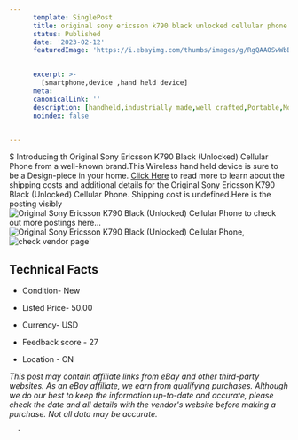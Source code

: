 ```yaml
---
      template: SinglePost
      title: original sony ericsson k790 black unlocked cellular phone
      status: Published
      date: '2023-02-12'
      featuredImage: 'https://i.ebayimg.com/thumbs/images/g/RgQAAOSwWbBjKtqS/s-l225.jpg'
       

      excerpt: >-
        [smartphone,device ,hand held device]
      meta:
      canonicalLink: ''
      description: [handheld,industrially made,well crafted,Portable,Mobile,Compact,Convenient,Lightweight,Maneuverable,Man-portable,Miniature,Carriable,Hand-held,Light,Holdable,Transportable,Mobile device,Pocket-sized,On-the-go,Wireless,Cordless,Compact size,Convenient size, smartphone,device ,hand held device]
      noindex: false
      

---
```

$
      Introducing th Original Sony Ericsson K790 Black (Unlocked) Cellular Phone from a well-known brand.This Wireless hand held device is sure to be a Design-piece in your home. [Click Here](https://www.ebay.com/itm/403898152994?hash=item5e0a34b822%3Ag%3ARgQAAOSwWbBjKtqS&mkevt=1&mkcid=1&mkrid=711-53200-19255-0&campid=%253CePNCampaignId%253E&customid=%253CreferenceId%253E&toolid=10049) to read more to learn about the shipping costs and additional details for the Original Sony Ericsson K790 Black (Unlocked) Cellular Phone. Shipping cost is undefined.Here is the posting visibly ![Original Sony Ericsson K790 Black (Unlocked) Cellular Phone](https://i.ebayimg.com/thumbs/images/g/RgQAAOSwWbBjKtqS/s-l225.jpg) to check out more postings here... ![Original Sony Ericsson K790 Black (Unlocked) Cellular Phone](https://i.ebayimg.com/images/g/RgQAAOSwWbBjKtqS/s-l1600.jpg), ![check vendor page](https://origin-galleryplus.ebayimg.com/ws/web/403898152994_2_0_1/225x225.jpg,https://origin-galleryplus.ebayimg.com/ws/web/403898152994_3_0_1/225x225.jpg,https://origin-galleryplus.ebayimg.com/ws/web/403898152994_4_0_1/225x225.jpg,https://origin-galleryplus.ebayimg.com/ws/web/403898152994_5_0_1/225x225.jpg,https://origin-galleryplus.ebayimg.com/ws/web/403898152994_6_0_1/225x225.jpg,https://origin-galleryplus.ebayimg.com/ws/web/403898152994_7_0_1/225x225.jpg,https://origin-galleryplus.ebayimg.com/ws/web/403898152994_8_0_1/225x225.jpg,https://origin-galleryplus.ebayimg.com/ws/web/403898152994_9_0_1/225x225.jpg,https://origin-galleryplus.ebayimg.com/ws/web/403898152994_10_0_1/225x225.jpg,https://origin-galleryplus.ebayimg.com/ws/web/403898152994_11_0_1/225x225.jpg,https://origin-galleryplus.ebayimg.com/ws/web/403898152994_12_0_1/225x225.jpg)'

      

 ## Technical Facts 



     
      

 - Condition- New 


      

 - Listed Price- 50.00 


      

 - Currency- USD 


      

 - Feedback score - 27 


      

 - Location - CN 


      
      

 *_This post may contain affiliate links from eBay and other third-party websites. As an eBay affiliate, we earn from qualifying purchases. Although we do our best to keep the information up-to-date and accurate, please check the date and all details with the vendor's website before making a purchase. Not all data may be accurate._*




      -
